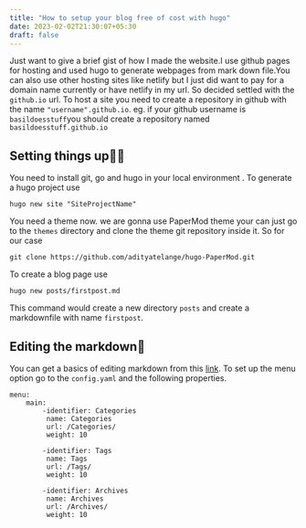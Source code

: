 ```yaml
---
title: "How to setup your blog free of cost with hugo"
date: 2023-02-02T21:30:07+05:30
draft: false
---
```

Just want to give a brief gist of how I made the website.I use github pages for hosting and used hugo to generate webpages from mark down file.You can also use other hosting sites like netlify but I just did want to pay for a domain name currently or have netlify in my url. So decided settled with the `github.io` url. To host a site you need to create a repository in github with the name `"username".github.io`. eg. if your github username is `basildoesstuff`you should create a repository named `basildoesstuff.github.io` 

## Setting things up🧑‍💻

You need to install git, go and hugo in your local environment .
To generate a hugo project use
```
hugo new site "SiteProjectName"
```
You need a theme now. we are gonna use PaperMod theme your can just go to the `themes`  directory and clone the theme git repository inside it. So for our case 
```
git clone https://github.com/adityatelange/hugo-PaperMod.git
```

To create a blog page use
```
hugo new posts/firstpost.md
```
This command would create a new directory `posts` and create a markdownfile with name `firstpost`. 

## Editing the markdown📝


You can get a basics of editing markdown from this [link](https://docs.github.com/en/get-started/writing-on-github/getting-started-with-writing-and-formatting-on-github/basic-writing-and-formatting-syntax). To set up the menu option go to the `config.yaml` and the following properties.
```
menu:
    main:
        -identifier: Categories
         name: Categories
         url: /Categories/
         weight: 10
        
        -identifier: Tags
         name: Tags
         url: /Tags/
         weight: 10

        -identifier: Archives
         name: Archives
         url: /Archives/
         weight: 10
```


